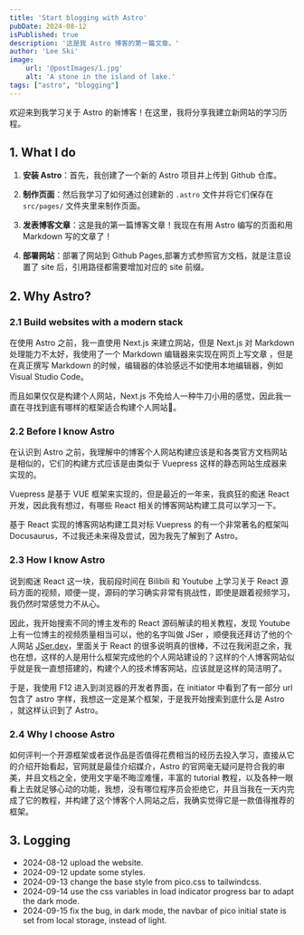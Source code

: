 ```yaml
---
title: 'Start blogging with Astro'
pubDate: 2024-08-12
isPublished: true
description: '这是我 Astro 博客的第一篇文章。'
author: 'Lee Ski'
image:
    url: '@postImages/1.jpg'
    alt: 'A stone in the island of lake.'
tags: ["astro", "blogging"]
---
```


欢迎来到我学习关于 Astro 的新博客！在这里，我将分享我建立新网站的学习历程。

## 1. What I do

 1. **安装 Astro**：首先，我创建了一个新的 Astro 项目并上传到 Github 仓库。

 2. **制作页面**：然后我学习了如何通过创建新的 `.astro` 文件并将它们保存在 `src/pages/` 文件夹里来制作页面。

 3. **发表博客文章**：这是我的第一篇博客文章！我现在有用 Astro 编写的页面和用 Markdown 写的文章了！

 4. **部署网站**：部署了网站到 Github Pages,部署方式参照官方文档，就是注意设置了 site 后，引用路径都需要增加对应的 site 前缀。

## 2. Why Astro?

### 2.1 Build websites with a modern stack

在使用 Astro 之前，我一直使用 Next.js 来建立网站，但是 Next.js 对 Markdown 处理能力不太好，我使用了一个 Markdown 编辑器来实现在网页上写文章 ，但是在真正撰写 Markdown 的时候，编辑器的体验感远不如使用本地编辑器，例如 Visual Studio Code。

而且如果仅仅是构建个人网站，Next.js 不免给人一种牛刀小用的感觉，因此我一直在寻找到底有哪样的框架适合构建个人网站🤔。

### 2.2 Before I know Astro

在认识到 Astro 之前，我理解中的博客个人网站构建应该是和各类官方文档网站是相似的，它们的构建方式应该是由类似于 Vuepress 这样的静态网站生成器来实现的。

 Vuepress 是基于 VUE 框架来实现的，但是最近的一年来，我疯狂的痴迷 React 开发，因此我有想过，有哪些 React 相关的博客网站构建工具可以学习一下。

基于 React 实现的博客网站构建工具对标 Vuepress 的有一个非常著名的框架叫 Docusaurus，不过我还未来得及尝试，因为我先了解到了 Astro。

### 2.3 How I know Astro

说到痴迷 React 这一块，我前段时间在 Bilibili 和 Youtube 上学习关于 React 源码方面的视频，顺便一提，源码的学习确实非常有挑战性，即使是跟着视频学习，我仍然时常感觉力不从心。

因此，我开始搜索不同的博主发布的 React 源码解读的相关教程，发现 Youtube 上有一位博主的视频质量相当可以，他的名字叫做 JSer ，顺便我还拜访了他的个人网站 [JSer.dev](https://jser.dev/)，里面关于 React 的很多说明真的很棒，不过在我闲逛之余，我也在想，这样的人是用什么框架完成他的个人网站建设的？这样的个人博客网站似乎就是我一直想搭建的，构建个人的技术博客网站，应该就是这样的简洁明了。

于是，我使用 F12 进入到浏览器的开发者界面，在 initiator 中看到了有一部分 url 包含了 astro 字样，我想这一定是某个框架，于是我开始搜索到底什么是 Astro ，就这样认识到了 Astro。

### 2.4 Why I choose Astro

如何评判一个开源框架或者说作品是否值得花费相当的经历去投入学习，直接从它的介绍开始看起，官网就是最佳介绍媒介，Astro 的官网毫无疑问是符合我的审美，并且文档之全，使用文字毫不晦涩难懂，丰富的 tutorial 教程，以及各种一眼看上去就足够心动的功能，我想，没有哪位程序员会拒绝它，并且当我在一天内完成了它的教程，并构建了这个博客个人网站之后，我确实觉得它是一款值得推荐的框架。

## 3. Logging

- 2024-08-12 upload the website.
- 2024-09-12 update some styles.
- 2024-09-13 change the base style from pico.css to tailwindcss.
- 2024-09-14 use the css variables in load indicator progress bar to adapt the dark mode.
- 2024-09-15 fix the bug, in dark mode, the navbar of pico initial state is set from local storage, instead of light.  

